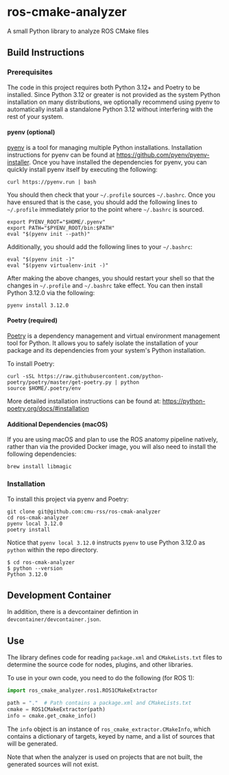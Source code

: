 # ros-cmake-analyzer
A small Python library to analyze ROS CMake files

## Build Instructions

### Prerequisites

The code in this project requires both Python 3.12+ and Poetry to be installed.
Since Python 3.12 or greater is not provided as the system Python installation on
many distributions, we optionally recommend using pyenv to automatically install
a standalone Python 3.12 without interfering with the rest of your system.

#### pyenv (optional)

[pyenv](https://github.com/pyenv/pyenv) is a tool for managing multiple Python installations.
Installation instructions for pyenv can be found at https://github.com/pyenv/pyenv-installer.
Once you have installed the dependencies for pyenv, you can quickly install
pyenv itself by executing the following:

    curl https://pyenv.run | bash

You should then check that your `~/.profile` sources `~/.bashrc`.
Once you have ensured that is the case, you should add the following lines to
`~/.profile` immediately prior to the point where `~/.bashrc` is
sourced.

    export PYENV_ROOT="$HOME/.pyenv"
    export PATH="$PYENV_ROOT/bin:$PATH"
    eval "$(pyenv init --path)"

Additionally, you should add the following lines to your `~/.bashrc`:

    eval "$(pyenv init -)"
    eval "$(pyenv virtualenv-init -)"

After making the above changes, you should restart your shell so that the changes
in `~/.profile` and `~/.bashrc` take effect. You can then install
Python 3.12.0 via the following:

    pyenv install 3.12.0

#### Poetry (required)

[Poetry](https://python-poetry.org) is a dependency management and virtual environment management tool for Python.
It allows you to safely isolate the installation of your package and its dependencies from
your system's Python installation.

To install Poetry:

    curl -sSL https://raw.githubusercontent.com/python-poetry/poetry/master/get-poetry.py | python
    source $HOME/.poetry/env

More detailed installation instructions can be found at:
https://python-poetry.org/docs/#installation

#### Additional Dependencies (macOS)

If you are using macOS and plan to use the ROS anatomy pipeline natively, rather than via the provided Docker image, you will also need to install the following dependencies:

    brew install libmagic

### Installation

To install this project via pyenv and Poetry:

    git clone git@github.com:cmu-rss/ros-cmak-analyzer
    cd ros-cmak-analyzer
    pyenv local 3.12.0
    poetry install

Notice that `pyenv local 3.12.0` instructs `pyenv` to use
Python 3.12.0 as `python` within the repo directory.

    $ cd ros-cmak-analyzer
    $ python --version
    Python 3.12.0

## Development Container

In addition, there is a devcontainer defintion in `devcontainer/devcontainer.json`.

## Use

The library defines code for reading `package.xml` and `CMakeLists.txt` files to
determine the source code for nodes, plugins, and other libraries.

To use in your own code, you need to do the following (for ROS 1):

```python
import ros_cmake_analyzer.ros1.ROS1CMakeExtractor

path = "."  # Path contains a package.xml and CMakeLists.txt
cmake = ROS1CMakeExtractor(path)
info = cmake.get_cmake_info()

```

The `info` object is an instance of `ros_cmake_extractor.CMakeInfo`, which contains
a dictionary of targets, keyed by name, and a list of sources that will be generated.

Note that when the analyzer is used on projects that are not built, the generated sources
will not exist.